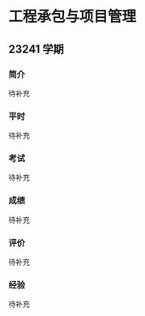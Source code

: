 # 工程承包与项目管理

## 23241 学期

### 简介

待补充

### 平时

待补充

### 考试

待补充

### 成绩

待补充

### 评价

待补充

### 经验

待补充

